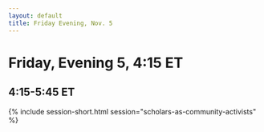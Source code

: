 ```yaml
---
layout: default
title: Friday Evening, Nov. 5
---
```


# Friday, Evening 5, 4:15 ET

## 4:15-5:45 ET
{% include session-short.html session="scholars-as-community-activists" %}

